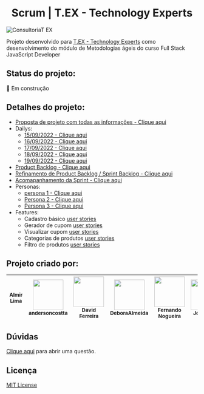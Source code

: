 # <h1 align="center">Scrum | T.EX - Technology Experts</h1>

![ConsultoriaT EX](https://user-images.githubusercontent.com/99570969/190936114-62d243f4-a25a-4359-ad9b-8055213fcbb1.png)


Projeto desenvolvido para [T.EX - Technology Experts](https://www.texperts.com.br) como desenvolvimento do módulo de Metodologias ágeis do curso Full Stack JavaScript Developer

## Status do projeto:
:wrench: Em construção

## Detalhes do projeto:
- [Proposta de projeto com todas as informações - Clique aqui](https://docs.google.com/document/d/1-NnzztLm0R_Vl3yOnCYAhUFGNSn8ftETt9xyJ2Z2BVs/edit?usp=sharing)
- Dailys:
  - [15/09/2022 - Clique aqui](https://docs.google.com/document/d/1_kPHgOOVOUZ9IKx9g3_DBMekK9OTNcpYAHewQUUY-wM/edit?usp=sharing)
  - [16/09/2022 - Clique aqui](https://docs.google.com/document/d/16brSeaAD1NkuLUBvLW4ZdWPqFGfdqZSK9i4v4M_BX2Y/edit?usp=sharing)
  - [17/09/2022 - Clique aqui](https://docs.google.com/document/d/15tIUb6hOzvwmMkhoGgK0QxfOsIyJrKFVbe1DbmBLqlY/edit?usp=sharing)
  - [18/09/2022 - Clique aqui](https://docs.google.com/document/d/1yPrc1A8fg1Vn-LQTObalHNvkWVpbQG6-k7ddKy_1FgU/edit?usp=sharing)
  - [19/09/2022 - Clique aqui](https://docs.google.com/document/d/1xRtLWq-3-7ANTvzZ2ucwZcmSWr_blUSaiVAy7PFPKKM/edit?usp=sharing)
- [Product Backlog - Clique aqui](https://docs.google.com/spreadsheets/d/1-A6d96psVwioDhuxfd-atZi3rj0OFO1sy3l-MK9hWFA/edit?usp=sharing)
- [Refinamento de Product Backlog / Sprint Backlog - Clique aqui](https://docs.google.com/spreadsheets/d/1lmXFMgtJU36_n0e8QxsP2iSl0ETmBn9ra9e-QBoAlw0/edit?usp=sharing)
- [Acomapanhamento da Sprint - Clique aqui](https://docs.google.com/spreadsheets/d/11Lt1ykHt7Ye_8EW9oi3s5Epe9Jlk0OFuRVbG0hS3x2c/edit?usp=sharing)
- Personas:
  - [persona 1 - Clique aqui](https://docs.google.com/document/d/1GNWAw3F8UDIi9BPXcjbq2SfsxDLVdQOgWwYb4o81zrU/edit?usp=sharing)
  - [Persona 2 - Clique aqui](https://docs.google.com/document/d/14Ali98XBASeyaQ9NcfIZmk19AbCFgmQ5SBSKrw5Xqcw/edit?usp=sharing)
  - [Persona 3 - Clique aqui](https://docs.google.com/document/d/1Wnz6puPK_UrPTAIL-d6qn2Lv6W-c90dmYzmeF8G95NE/edit?usp=sharing)
- Features:
  - Cadastro básico [user stories](https://docs.google.com/spreadsheets/d/1b_GUmAMpo_SZto0YKtFAx6GZA0gt2PNG__NzhEL2aQI/edit?usp=sharing) 
  - Gerador de cupom [user stories](https://docs.google.com/spreadsheets/d/17Q1vbyFFMzrjqXgxxolZvXAMlKZ2GhCS7ZW3zF8iPnw/edit?usp=sharing)
  - Visualizar cupom [user stories](https://docs.google.com/spreadsheets/d/1HtUNUPokimIWTHn9KWOX373bkGUNl_RHpG9ToMnTBpg/edit?usp=sharing)
  - Categorias de produtos [user stories](https://docs.google.com/spreadsheets/d/1x-fMdCxCPt0xvbdvfmnyjEGZTlq5NpnwR0pVCpR4164/edit?usp=sharing)
  - Filtro de produtos [user stories](https://docs.google.com/spreadsheets/d/1iZEapN10HtKhHeahm-Rnn4kzEQQte0kdb_naAxvHKmg/edit?usp=sharing)

## Projeto criado por:
[<img src=" " width=80><br><sub>Almir Lima</sub>]() | [<img src="https://avatars.githubusercontent.com/u/112771711?v=4" width=80><br><sub>andersoncostta</sub>](https://github.com/andersoncostta) | [<img src="https://avatars.githubusercontent.com/u/95596031?v=4" width=80><br><sub>David Ferreira</sub>](https://github.com/Davidferreirajesus) | [<img src="https://avatars.githubusercontent.com/u/65206552?v=4" width=80><br><sub>DeboraAlmeida</sub>](https://github.com/DeboraAlmeida) | [<img src="https://avatars.githubusercontent.com/u/74393670?v=4" width=80><br><sub>Fernando Nogueira</sub>](https://github.com/CDGFPN) | [<img src="https://avatars.githubusercontent.com/u/112670909?v=4" width=80><br><sub>Joaoluizts</sub>](https://github.com/Joaoluizts) | [<img src="https://avatars.githubusercontent.com/u/99570969?v=4" width=80><br><sub>Kelvya Thais</sub>](https://github.com/kelvya) | [<img src="https://avatars.githubusercontent.com/u/106833667?v=4" width=80><br><sub>ShirleySSouza</sub>](https://github.com/ShirleySSouza) | [<img src="https://avatars.githubusercontent.com/u/104994331?v=4" width=80><br><sub>Sylvia Xavier</sub>](https://github.com/sylviaxavier)
:---------: | :---------: | :---------:| :---------:| :---------:| :---------:| :---------:| :---------: | :---------: |

## Dúvidas
[Clique aqui](https://github.com/DeboraAlmeida/scrum_pratice/issues/new) para abrir uma questão.

## Licença
[MIT License ](https://choosealicense.com/licenses/mit/)
